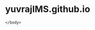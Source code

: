 # yuvrajIMS.github.io

<!DOCTYPE html>
<html>
	<head>
		<meta charset="UTF-8">
		<title></title>
	</head>
	<body>
		
	</body>
</html>
